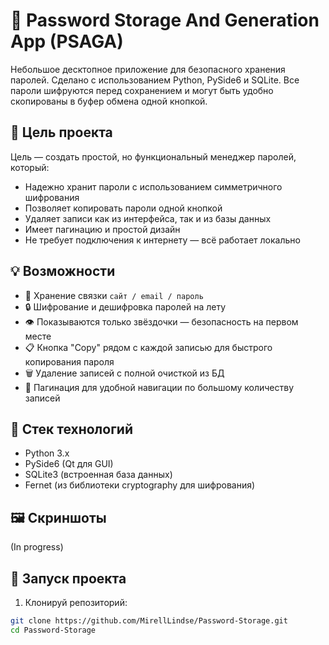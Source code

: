 # 🔐 Password Storage And Generation App (PSAGA)

Небольшое десктопное приложение для безопасного хранения паролей. Сделано с использованием Python, PySide6 и SQLite. Все пароли шифруются перед сохранением и могут быть удобно скопированы в буфер обмена одной кнопкой.

## 🧠 Цель проекта

Цель — создать простой, но функциональный менеджер паролей, который:

- Надежно хранит пароли с использованием симметричного шифрования
- Позволяет копировать пароли одной кнопкой
- Удаляет записи как из интерфейса, так и из базы данных
- Имеет пагинацию и простой дизайн
- Не требует подключения к интернету — всё работает локально

## 💡 Возможности

- 🧷 Хранение связки `сайт / email / пароль`
- 🔒 Шифрование и дешифровка паролей на лету
- 👁 Показываются только звёздочки — безопасность на первом месте
- 📋 Кнопка "Copy" рядом с каждой записью для быстрого копирования пароля
- 🗑 Удаление записей с полной очисткой из БД
- 📄 Пагинация для удобной навигации по большому количеству записей

## 🧰 Стек технологий

- Python 3.x
- PySide6 (Qt для GUI)
- SQLite3 (встроенная база данных)
- Fernet (из библиотеки cryptography для шифрования)

## 🖼 Скриншоты

(In progress)

## 🚀 Запуск проекта

1. Клонируй репозиторий:

```bash
git clone https://github.com/MirellLindse/Password-Storage.git
cd Password-Storage
